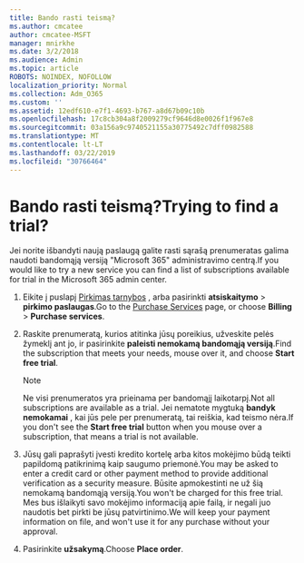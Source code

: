 ```yaml
---
title: Bando rasti teismą?
ms.author: cmcatee
author: cmcatee-MSFT
manager: mnirkhe
ms.date: 3/2/2018
ms.audience: Admin
ms.topic: article
ROBOTS: NOINDEX, NOFOLLOW
localization_priority: Normal
ms.collection: Adm_O365
ms.custom: ''
ms.assetid: 12edf610-e7f1-4693-b767-a8d67b09c10b
ms.openlocfilehash: 17c8cb304a8f2009279cf9646d8e0026f1f967e8
ms.sourcegitcommit: 03a156a9c9740521155a30775492c7dff0982588
ms.translationtype: MT
ms.contentlocale: lt-LT
ms.lasthandoff: 03/22/2019
ms.locfileid: "30766464"
---
```

# <a name="trying-to-find-a-trial"></a><span data-ttu-id="b85f9-102">Bando rasti teismą?</span><span class="sxs-lookup"><span data-stu-id="b85f9-102">Trying to find a trial?</span></span>

<span data-ttu-id="b85f9-103">Jei norite išbandyti naują paslaugą galite rasti sąrašą prenumeratas galima naudoti bandomąją versiją "Microsoft 365" administravimo centrą.</span><span class="sxs-lookup"><span data-stu-id="b85f9-103">If you would like to try a new service you can find a list of subscriptions available for trial in the Microsoft 365 admin center.</span></span>
  
1. <span data-ttu-id="b85f9-104">Eikite į puslapį [Pirkimas tarnybos](https://go.microsoft.com/fwlink/p/?linkid=868433) , arba pasirinkti **atsiskaitymo** \> **pirkimo paslaugas**.</span><span class="sxs-lookup"><span data-stu-id="b85f9-104">Go to the [Purchase Services](https://go.microsoft.com/fwlink/p/?linkid=868433) page, or choose **Billing** \> **Purchase services**.</span></span>
    
2. <span data-ttu-id="b85f9-105">Raskite prenumeratą, kurios atitinka jūsų poreikius, užveskite pelės žymeklį ant jo, ir pasirinkite **paleisti nemokamą bandomąją versiją**.</span><span class="sxs-lookup"><span data-stu-id="b85f9-105">Find the subscription that meets your needs, mouse over it, and choose **Start free trial**.</span></span>
    
    > [!NOTE]
    > <span data-ttu-id="b85f9-106">Ne visi prenumeratos yra prieinama per bandomąjį laikotarpį.</span><span class="sxs-lookup"><span data-stu-id="b85f9-106">Not all subscriptions are available as a trial.</span></span> <span data-ttu-id="b85f9-107">Jei nematote mygtuką **bandyk nemokamai** , kai jūs pele per prenumeratą, tai reiškia, kad teismo nėra.</span><span class="sxs-lookup"><span data-stu-id="b85f9-107">If you don't see the **Start free trial** button when you mouse over a subscription, that means a trial is not available.</span></span> 
  
3. <span data-ttu-id="b85f9-108">Jūsų gali paprašyti įvesti kredito kortelę arba kitos mokėjimo būdą teikti papildomą patikrinimą kaip saugumo priemonė.</span><span class="sxs-lookup"><span data-stu-id="b85f9-108">You may be asked to enter a credit card or other payment method to provide additional verification as a security measure.</span></span> <span data-ttu-id="b85f9-109">Būsite apmokestinti ne už šią nemokamą bandomąją versiją.</span><span class="sxs-lookup"><span data-stu-id="b85f9-109">You won't be charged for this free trial.</span></span> <span data-ttu-id="b85f9-110">Mes bus išlaikyti savo mokėjimo informaciją apie failą, ir negali juo naudotis bet pirkti be jūsų patvirtinimo.</span><span class="sxs-lookup"><span data-stu-id="b85f9-110">We will keep your payment information on file, and won't use it for any purchase without your approval.</span></span>
    
4. <span data-ttu-id="b85f9-111">Pasirinkite **užsakymą**.</span><span class="sxs-lookup"><span data-stu-id="b85f9-111">Choose **Place order**.</span></span>
    

